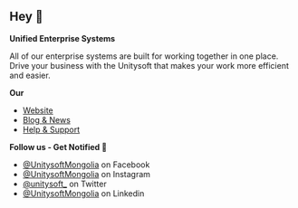 ## Hey 👋

**Unified Enterprise Systems**

All of our enterprise systems are built for working together in one place. Drive your business with the Unitysoft that makes your work more efficient and easier.

**Our**
- [Website](https://www.unitysoft.mn)
- [Blog & News](https://blog.unitysoft.mn)
- [Help & Support](https://help.unitysoft.mn)

**Follow us - Get Notified 🔔**
- [@UnitysoftMongolia](https://facebook.com/UnitysoftMongolia) on Facebook
- [@UnitysoftMongolia](https://instagram.com/UnitysoftMongolia) on Instagram
- [@unitysoft_](https://twitter.com/unitysoft_) on Twitter
- [@UnitysoftMongolia](https://linkedin.com/company/UnitysoftMongolia) on Linkedin

